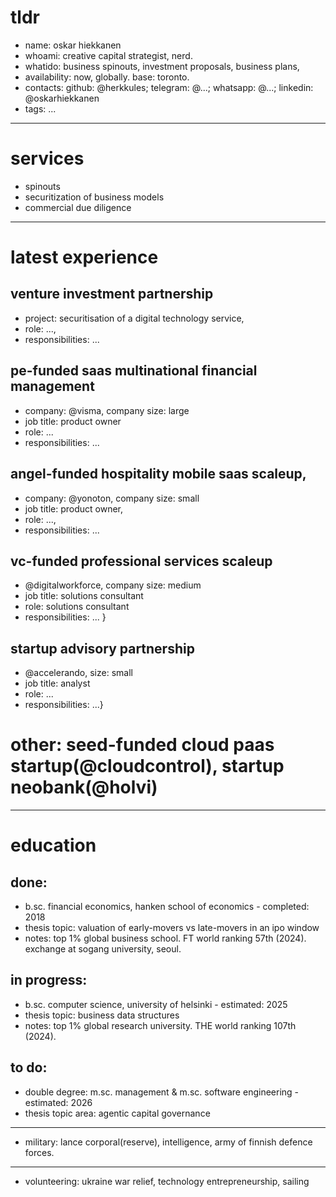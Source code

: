 # tldr

- name: oskar hiekkanen
- whoami: creative capital strategist, nerd.
- whatido: business spinouts, investment proposals, business plans, 
- availability: now, globally. base: toronto.
- contacts: github: @herkkules; telegram: @...; whatsapp: @...; linkedin: @oskarhiekkanen
- tags: ...

***
# services
- spinouts
- securitization of business models
- commercial due diligence

***

# latest experience

## venture investment partnership
- project: securitisation of a digital technology service,
- role: ...,
- responsibilities: ... 

## pe-funded saas multinational financial management
- company: @visma, company size: large
- job title: product owner
- role: ...
- responsibilities: ... 

## angel-funded hospitality mobile saas scaleup,
- company: @yonoton, company size: small
- job title: product owner,
- role: ...,
- responsibilities: ... 

## vc-funded professional services scaleup
- @digitalworkforce, company size: medium
- job title: solutions consultant
- role: solutions consultant
- responsibilities: ... }

## startup advisory partnership
- @accelerando, size: small
- job title: analyst
- role: ...
- responsibilities: ...}

# other: seed-funded cloud paas startup(@cloudcontrol), startup neobank(@holvi)
***
# education

## done:
- b.sc. financial economics, hanken school of economics - completed: 2018
- thesis topic: valuation of early-movers vs late-movers in an ipo window
- notes: top 1% global business school. FT world ranking 57th (2024). exchange at sogang university, seoul.

## in progress:
- b.sc. computer science, university of helsinki - estimated: 2025
- thesis topic: business data structures
- notes: top 1% global research university. THE world ranking 107th (2024).

## to do:
- double degree: m.sc. management & m.sc. software engineering - estimated: 2026
- thesis topic area: agentic capital governance

***


- military: lance corporal(reserve), intelligence, army of finnish defence forces.
*** 
- volunteering: ukraine war relief, technology entrepreneurship, sailing